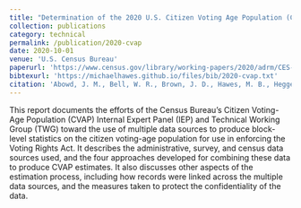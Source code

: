 ```yaml
---
title: "Determination of the 2020 U.S. Citizen Voting Age Population (CVAP) Using Administrative Records and Statistical Methodology Technical Report"
collection: publications
category: technical
permalink: /publication/2020-cvap
date: 2020-10-01
venue: 'U.S. Census Bureau'
paperurl: 'https://www.census.gov/library/working-papers/2020/adrm/CES-WP-20-33.html'
bibtexurl: 'https://michaelhawes.github.io/files/bib/2020-cvap.txt'
citation: 'Abowd, J. M., Bell, W. R., Brown, J. D., Hawes, M. B., Heggeness, M. L., Keller, A. D., Mule Jr., V. T., Schafer, J. L., Spence, M., Warren, L., & Yi, M. (2020). Determination of the 2020 U.S. Citizen Voting Age Population (CVAP) Using Administrative Records and Statistical Methodology Technical Report. Working Paper  CES-20-33, U.S. Census Bureau. https://www.census.gov/library/working-papers/2020/adrm/CES-WP-20-33.html'
---
```

This report documents the efforts of the Census Bureau’s Citizen Voting-Age Population (CVAP) Internal Expert Panel (IEP) and Technical Working Group (TWG) toward the use of multiple data sources to produce block-level statistics on the citizen voting-age population for use in enforcing the Voting Rights Act. It describes the administrative, survey, and census data sources used, and the four approaches developed for combining these data to produce CVAP estimates. It also discusses other aspects of the estimation process, including how records were linked across the multiple data sources, and the measures taken to protect the confidentiality of the data.
